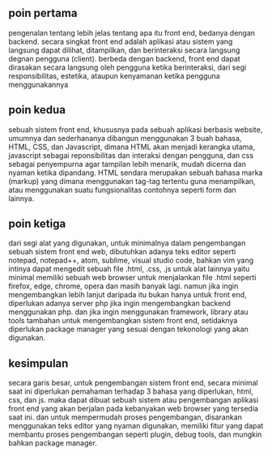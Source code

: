 ## poin pertama
pengenalan tentang lebih jelas tentang apa itu front end, bedanya dengan backend. secara singkat front end adalah aplikasi atau sistem yang langsung dapat dilihat, ditampilkan, dan berinteraksi secara langsung degnan pengguna (client). berbeda dengan backend, front end dapat dirasakan secara langsung oleh pengguna ketika berinteraksi, dari segi responsibilitas, estetika, ataupun kenyamanan ketika pengguna menggunakannya

## poin kedua
sebuah sistem front end, khususnya pada sebuah aplikasi berbasis website, umumnya dan sederhananya dibangun menggunakan 3 buah bahasa, HTML, CSS, dan Javascript, dimana HTML akan menjadi kerangka utama, javascript sebagai reponsibilitas dan interaksi dengan pengguna, dan css sebagai penyempurna agar tampilan lebih menarik, mudah dicerna dan nyaman ketika dipandang. HTML sendara merupakan sebuah bahasa marka (markup) yang dimana menggunakan tag-tag tertentu guna menampilkan, atau menggunakan suatu fungsionalitas contohnya seperti form dan lainnya.

## poin ketiga
dari segi alat yang digunakan, untuk minimalnya dalam pengembangan sebuah sistem front end web, dibutuhkan adanya teks editor seperti notepad, notepad++, atom, sublime, visual studio code, bahkan vim yang intinya dapat mengedit sebuah file .html, .css, .js
untuk alat lainnya yaitu minimal memiliki sebuah web browser untuk menjalankan file .html seperti firefox, edge, chrome, opera dan masih banyak lagi. namun jika ingin mengembangkan lebih lanjut daripada itu bukan hanya untuk front end, diperlukan adanya server php jika ingin mengembangkan backend menggunakan php. dan jika ingin menggunakan framework, library atau tools tambahan untuk mengembangkan sistem front end, setidaknya diperlukan package manager yang sesuai dengan tekonologi yang akan digunakan.

## kesimpulan
secara garis besar, untuk pengembangan sistem front end, secara minimal saat ini diperlukan pemahaman terhadap 3 bahasa yang diperlukan, html, css, dan js. maka dapat dibuat sebuah sistem atau pengembangan aplikasi front end yang akan berjalan pada kebanyakan web browser yang tersedia saat ini.
dan untuk mempermudah proses pengembangan, disarankan menggunakan teks editor yang nyaman digunakan, memiliki fitur yang dapat membantu proses pengembangan seperti plugin, debug tools, dan mungkin bahkan package manager.